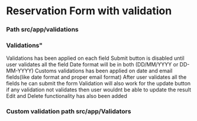 # Reservation Form with validation
### Path src/app/validations
### Validations"
Validations has been applied on each field 
Submit button is disabled until user validates all the field
Date format will be in both (DD/MM/YYYY or DD-MM-YYYY)
Customs validations has been applied on date and email fields(like date format and proper email format)
After user validates all the fields he can submit the form 
Validation will also work for the update button if any validation not validates then user wouldnt be able to update the result
Edit and Delete functionality has also been added
### Custom validation path src/app/Validators

